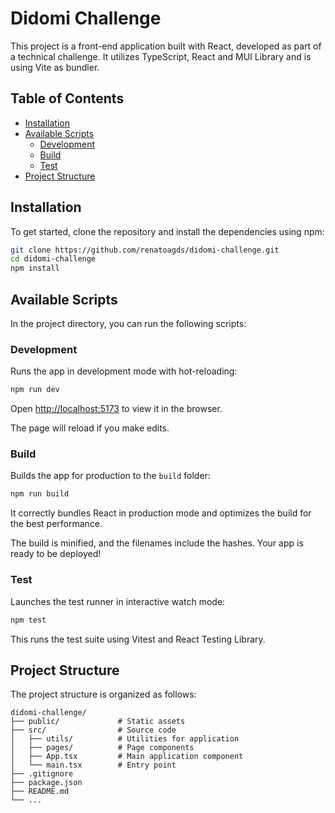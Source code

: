 # Didomi Challenge

This project is a front-end application built with React, developed as part of a technical challenge. It utilizes TypeScript, React and MUI Library and is using Vite as bundler.

## Table of Contents

* [Installation](#installation)
* [Available Scripts](#available-scripts)
  * [Development](#development)
  * [Build](#build)
  * [Test](#test)
* [Project Structure](#project-structure)

## Installation

To get started, clone the repository and install the dependencies using npm:

```bash
git clone https://github.com/renatoagds/didomi-challenge.git
cd didomi-challenge
npm install
```

## Available Scripts

In the project directory, you can run the following scripts:

### Development

Runs the app in development mode with hot-reloading:

```bash
npm run dev
```

Open [http://localhost:5173](http://localhost:5173) to view it in the browser.

The page will reload if you make edits.

### Build

Builds the app for production to the `build` folder:

```bash
npm run build
```

It correctly bundles React in production mode and optimizes the build for the best performance.

The build is minified, and the filenames include the hashes. Your app is ready to be deployed!

### Test

Launches the test runner in interactive watch mode:

```bash
npm test
```

This runs the test suite using Vitest and React Testing Library.

## Project Structure

The project structure is organized as follows:

```
didomi-challenge/
├── public/             # Static assets
├── src/                # Source code
│   ├── utils/          # Utilities for application
│   ├── pages/          # Page components
│   ├── App.tsx         # Main application component
│   └── main.tsx        # Entry point
├── .gitignore
├── package.json
├── README.md
└── ...
```